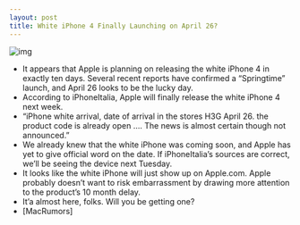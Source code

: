 ```yaml
---
layout: post
title: White iPhone 4 Finally Launching on April 26?
---
```

![img](http://media.idownloadblog.com/wp-content/uploads/2011/04/White-iPhone-4-camera-closeup.jpeg)
* It appears that Apple is planning on releasing the white iPhone 4 in exactly ten days. Several recent reports have confirmed a “Springtime” launch, and April 26 looks to be the lucky day.
* According to iPhoneItalia, Apple will finally release the white iPhone 4 next week.
* “iPhone white arrival, date of arrival in the stores H3G April 26. the product code is already open …. The news is almost certain though not announced.”
* We already knew that the white iPhone was coming soon, and Apple has yet to give official word on the date. If iPhoneItalia’s sources are correct, we’ll be seeing the device next Tuesday.
* It looks like the white iPhone will just show up on Apple.com. Apple probably doesn’t want to risk embarrassment by drawing more attention to the product’s 10 month delay.
* It’a almost here, folks. Will you be getting one?
* [MacRumors]

